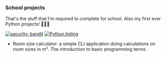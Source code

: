 ### School projects
That's the stuff that I'm required to complete for school. Also my first ever Python projects! 🕵🏻‍♀️

[![security: bandit](https://img.shields.io/badge/security-bandit-yellow.svg)](https://github.com/PyCQA/bandit) [![Python linting](https://github.com/dr460nf1r3/school/actions/workflows/ci.yml/badge.svg)](https://github.com/dr460nf1r3/school/actions/workflows/ci.yml)


- Room size calculator: a simple CLI application doing calculations on room sizes in m². The introduction to basic programming terms.
